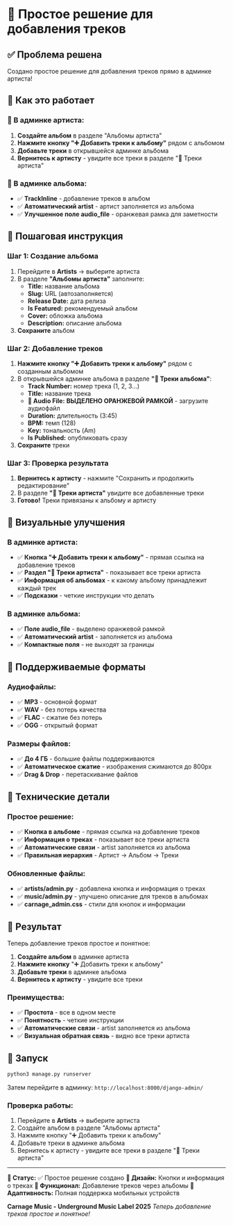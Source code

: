 # 🎵 Простое решение для добавления треков

## ✅ Проблема решена

Создано простое решение для добавления треков прямо в админке артиста!

## 🚀 Как это работает

### 🎤 В админке артиста:
1. **Создайте альбом** в разделе "Альбомы артиста"
2. **Нажмите кнопку "➕ Добавить треки к альбому"** рядом с альбомом
3. **Добавьте треки** в открывшейся админке альбома
4. **Вернитесь к артисту** - увидите все треки в разделе "🎵 Треки артиста"

### 🎵 В админке альбома:
- ✅ **TrackInline** - добавление треков в альбом
- ✅ **Автоматический artist** - артист заполняется из альбома
- ✅ **Улучшенное поле audio_file** - оранжевая рамка для заметности

## 🎯 Пошаговая инструкция

### Шаг 1: Создание альбома
1. Перейдите в **Artists** → выберите артиста
2. В разделе **"Альбомы артиста"** заполните:
   - **Title:** название альбома
   - **Slug:** URL (автозаполняется)
   - **Release Date:** дата релиза
   - **Is Featured:** рекомендуемый альбом
   - **Cover:** обложка альбома
   - **Description:** описание альбома
3. **Сохраните** альбом

### Шаг 2: Добавление треков
1. **Нажмите кнопку "➕ Добавить треки к альбому"** рядом с созданным альбомом
2. В открывшейся админке альбома в разделе **"🎵 Треки альбома"**:
   - **Track Number:** номер трека (1, 2, 3...)
   - **Title:** название трека
   - **🎵 Audio File:** **ВЫДЕЛЕНО ОРАНЖЕВОЙ РАМКОЙ** - загрузите аудиофайл
   - **Duration:** длительность (3:45)
   - **BPM:** темп (128)
   - **Key:** тональность (Am)
   - **Is Published:** опубликовать сразу
3. **Сохраните** треки

### Шаг 3: Проверка результата
1. **Вернитесь к артисту** - нажмите "Сохранить и продолжить редактирование"
2. В разделе **"🎵 Треки артиста"** увидите все добавленные треки
3. **Готово!** Треки привязаны к альбому и артисту

## 🎨 Визуальные улучшения

### В админке артиста:
- ✅ **Кнопка "➕ Добавить треки к альбому"** - прямая ссылка на добавление треков
- ✅ **Раздел "🎵 Треки артиста"** - показывает все треки артиста
- ✅ **Информация об альбомах** - к какому альбому принадлежит каждый трек
- ✅ **Подсказки** - четкие инструкции что делать

### В админке альбома:
- ✅ **Поле audio_file** - выделено оранжевой рамкой
- ✅ **Автоматический artist** - заполняется из альбома
- ✅ **Компактные поля** - не выходят за границы

## 📱 Поддерживаемые форматы

### Аудиофайлы:
- ✅ **MP3** - основной формат
- ✅ **WAV** - без потерь качества
- ✅ **FLAC** - сжатие без потерь
- ✅ **OGG** - открытый формат

### Размеры файлов:
- ✅ **До 4 ГБ** - большие файлы поддерживаются
- ✅ **Автоматическое сжатие** - изображения сжимаются до 800px
- ✅ **Drag & Drop** - перетаскивание файлов

## 🔧 Технические детали

### Простое решение:
- ✅ **Кнопка в альбоме** - прямая ссылка на добавление треков
- ✅ **Информация о треках** - показывает все треки артиста
- ✅ **Автоматические связи** - artist заполняется из альбома
- ✅ **Правильная иерархия** - Артист → Альбом → Треки

### Обновленные файлы:
- ✅ **artists/admin.py** - добавлена кнопка и информация о треках
- ✅ **music/admin.py** - улучшено описание для треков в альбомах
- ✅ **carnage_admin.css** - стили для кнопок и информации

## 🎯 Результат

Теперь добавление треков простое и понятное:

1. **Создайте альбом** в админке артиста
2. **Нажмите кнопку** "➕ Добавить треки к альбому"
3. **Добавьте треки** в админке альбома
4. **Вернитесь к артисту** - увидите все треки

### Преимущества:
- ✅ **Простота** - все в одном месте
- ✅ **Понятность** - четкие инструкции
- ✅ **Автоматические связи** - artist заполняется из альбома
- ✅ **Визуальная обратная связь** - видно все треки артиста

## 🚀 Запуск

```bash
python3 manage.py runserver
```

Затем перейдите в админку: `http://localhost:8000/django-admin/`

### Проверка работы:
1. Перейдите в **Artists** → выберите артиста
2. Создайте альбом в разделе "Альбомы артиста"
3. Нажмите кнопку "➕ Добавить треки к альбому"
4. Добавьте треки в админке альбома
5. Вернитесь к артисту - увидите все треки в разделе "🎵 Треки артиста"

---

**🎵 Статус:** ✅ Простое решение создано
**🎨 Дизайн:** Кнопки и информация о треках
**🚀 Функционал:** Добавление треков через альбомы
**📱 Адаптивность:** Полная поддержка мобильных устройств

**Carnage Music - Underground Music Label 2025**
*Теперь добавление треков простое и понятное!* 